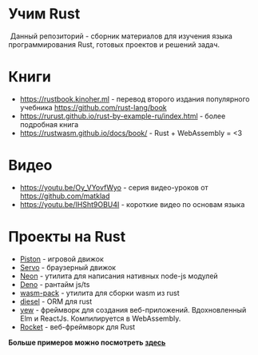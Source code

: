 # Учим Rust

 Данный репозиторий - сборник материалов для изучения языка программирования Rust, готовых проектов и решений задач.

# Книги

 - https://rustbook.kinoher.ml - перевод второго издания популярного учебника https://github.com/rust-lang/book
 - https://rurust.github.io/rust-by-example-ru/index.html - более подробная книга
 - https://rustwasm.github.io/docs/book/ -  Rust + WebAssembly = <3
# Видео

 - https://youtu.be/Oy_VYovfWyo - серия видео-уроков от https://github.com/matklad
 - https://youtu.be/IHSht9OBU4I - короткие видео по основам языка

# Проекты на Rust

 - [Piston](https://github.com/PistonDevelopers/piston) - игровой движок
 - [Servo](https://github.com/servo/servo) - браузерный движок
 - [Neon](https://github.com/neon-bindings/neon) - утилита для написания нативных node-js модулей
 - [Deno](https://github.com/denoland/deno) - рантайм js/ts
 - [wasm-pack](https://github.com/rustwasm/wasm-pack) - утилита для сборки wasm из rust
 - [diesel](https://github.com/diesel-rs/diesel) - ORM для rust
 - [yew](https://github.com/DenisKolodin/yew) - фреймворк для создания веб-приложений. Вдохновленный Elm и ReactJs. Компилируется в WebAssembly.
 - [Rocket](https://github.com/SergioBenitez/Rocket) - веб-фреймворк для Rust

<b>Больше примеров можно посмотреть [здесь](https://github.com/rust-unofficial/awesome-rust)
